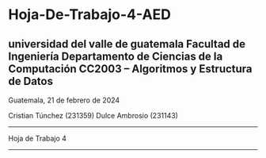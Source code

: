 # Hoja-De-Trabajo-4-AED
universidad del valle de guatemala
Facultad de Ingeniería
Departamento de Ciencias de la Computación
CC2003 – Algoritmos y Estructura de Datos
--------------------------------------

Guatemala, 21 de febrero de 2024

Cristian Túnchez (231359)
Dulce Ambrosio (231143)

--------------------------------------

Hoja de Trabajo 4

--------------------------------------
